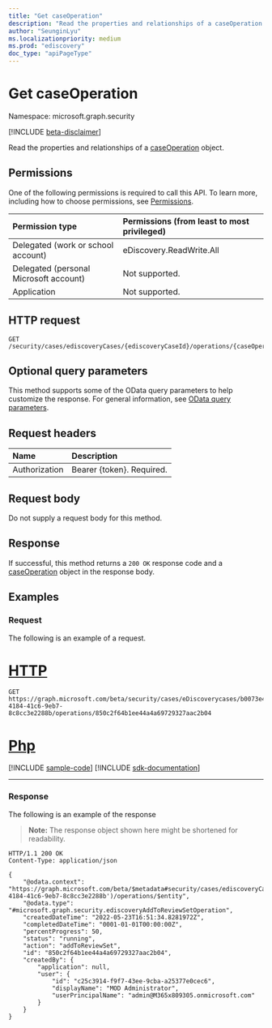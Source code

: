 ```yaml
---
title: "Get caseOperation"
description: "Read the properties and relationships of a caseOperation object."
author: "SeunginLyu"
ms.localizationpriority: medium
ms.prod: "ediscovery"
doc_type: "apiPageType"
---
```


# Get caseOperation
Namespace: microsoft.graph.security

[!INCLUDE [beta-disclaimer](../../includes/beta-disclaimer.md)]

Read the properties and relationships of a [caseOperation](../resources/security-caseoperation.md) object.

## Permissions
One of the following permissions is required to call this API. To learn more, including how to choose permissions, see [Permissions](/graph/permissions-reference).

|Permission type|Permissions (from least to most privileged)|
|:---|:---|
|Delegated (work or school account)|eDiscovery.ReadWrite.All|
|Delegated (personal Microsoft account)|Not supported.|
|Application|Not supported.|

## HTTP request

<!-- {
  "blockType": "ignored"
}
-->
``` http
GET /security/cases/ediscoveryCases/{ediscoveryCaseId}/operations/{caseOperationId}
```

## Optional query parameters
This method supports some of the OData query parameters to help customize the response. For general information, see [OData query parameters](/graph/query-parameters).

## Request headers
|Name|Description|
|:---|:---|
|Authorization|Bearer {token}. Required.|

## Request body
Do not supply a request body for this method.

## Response

If successful, this method returns a `200 OK` response code and a [caseOperation](../resources/security-caseoperation.md) object in the response body.

## Examples

### Request
The following is an example of a request.

# [HTTP](#tab/http)
<!-- {
  "blockType": "request",
  "name": "get_caseoperation"
}
-->
``` http
GET https://graph.microsoft.com/beta/security/cases/eDiscoverycases/b0073e4e-4184-41c6-9eb7-8c8cc3e2288b/operations/850c2f64b1ee44a4a69729327aac2b04
```

# [Php](#tab/php)
[!INCLUDE [sample-code](../includes/snippets/php/get-caseoperation-php-snippets.md)]
[!INCLUDE [sdk-documentation](../includes/snippets/snippets-sdk-documentation-link.md)]

---



### Response
The following is an example of the response
>**Note:** The response object shown here might be shortened for readability.
<!-- {
  "blockType": "response",
  "truncated": true,
  "@odata.type": "microsoft.graph.security.caseOperation"
}
-->
``` http
HTTP/1.1 200 OK
Content-Type: application/json

{
    "@odata.context": "https://graph.microsoft.com/beta/$metadata#security/cases/ediscoveryCases('b0073e4e-4184-41c6-9eb7-8c8cc3e2288b')/operations/$entity",
    "@odata.type": "#microsoft.graph.security.ediscoveryAddToReviewSetOperation",
    "createdDateTime": "2022-05-23T16:51:34.8281972Z",
    "completedDateTime": "0001-01-01T00:00:00Z",
    "percentProgress": 50,
    "status": "running",
    "action": "addToReviewSet",
    "id": "850c2f64b1ee44a4a69729327aac2b04",
    "createdBy": {
        "application": null,
        "user": {
            "id": "c25c3914-f9f7-43ee-9cba-a25377e0cec6",
            "displayName": "MOD Administrator",
            "userPrincipalName": "admin@M365x809305.onmicrosoft.com"
        }
    }
}
```

